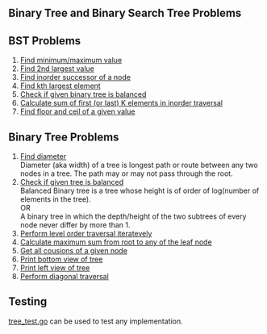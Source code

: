 ## Binary Tree and Binary Search Tree Problems

## BST Problems

1. [Find minimum/maximum value](https://github.com/raiskumar/algo-ds/blob/master/tree/bst.go)
2. [Find 2nd largest value](https://github.com/raiskumar/algo-ds/blob/master/tree/secondLargestValue.go)
3. [Find inorder successor of a node](https://github.com/raiskumar/algo-ds/blob/master/tree/inorderSuccessor.go)
4. [Find kth largest element](https://github.com/raiskumar/algo-ds/blob/master/tree/findKthLargestElement.go)
5. [Check if given binary tree is balanced](https://github.com/raiskumar/algo-ds/blob/master/tree/isBst.go)
6. [Calculate sum of first (or last) K elements in inorder traversal](https://github.com/raiskumar/algo-ds/blob/master/tree/sumFirstKElements.go)
7. [Find floor and ceil of a given value](https://github.com/raiskumar/algo-ds/blob/master/tree/floorAndCeil.go)


## Binary Tree Problems

1. [Find diameter](https://github.com/raiskumar/algo-ds/blob/master/tree/findDiameterOfTree.go)
<br /> Diameter (aka width) of a tree is longest path or route between any two nodes in a tree. The path may or may not pass through the root. 
2. [Check if given tree is balanced](https://github.com/raiskumar/algo-ds/blob/master/tree/isBalanced.go)
<br /> Balanced Binary tree is a tree whose height is of order of log(number of elements in the tree).
<br /> OR
<br /> A binary tree in which the depth/height of the two subtrees of every node never differ by more than 1.
3. [Perform level order traversal iteratevely](https://github.com/raiskumar/algo-ds/blob/master/tree/levelOrderTraversal.go)
4. [Calculate maximum sum from root to any of the leaf node](https://github.com/raiskumar/algo-ds/blob/master/tree/maxSumRootToLeaf.go)
5. [Get all cousions of a given node](https://github.com/raiskumar/algo-ds/blob/master/tree/printCousinsOfNode.go)
6. [Print bottom view of tree](https://github.com/raiskumar/algo-ds/blob/master/tree/bottomView.go)
7. [Print left view of tree](https://github.com/raiskumar/algo-ds/blob/master/tree/leftView.go)
8. [Perform diagonal traversal](https://github.com/raiskumar/algo-ds/blob/master/tree/diagonalTraversal.go)

## Testing
 [tree_test.go](tree_test.go) can be used to test any implementation.

